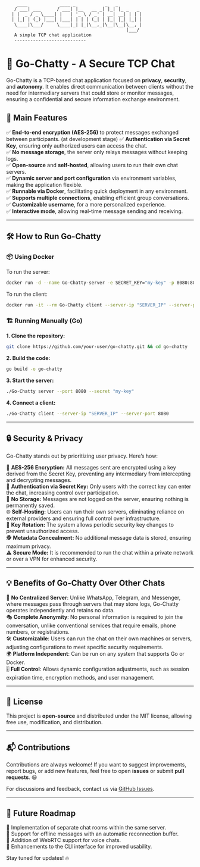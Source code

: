 ```
    ____            ____ _           _   _
   / ___| ___      / ___| |__   __ _| |_| |_ _   _
  | |  _ / _ \____| |   | '_ \ / _' | __| __| | | |
  | |_| | (_) |___| |___| | | | (_| | |_| |_| |_| |
   \____|\___/     \____|_| |_|\__,_|\__|\__|\__, |
                                             |___/
   A simple TCP chat application
   ---------------------------
```

# 📢 Go-Chatty - A Secure TCP Chat

Go-Chatty is a TCP-based chat application focused on **privacy**, **security**, and **autonomy**. It enables direct communication between clients without the need for intermediary servers that could store or monitor messages, ensuring a confidential and secure information exchange environment.

## 🚀 Main Features

✅ **End-to-end encryption (AES-256)** to protect messages exchanged between participants. (at development stage)
✅ **Authentication via Secret Key**, ensuring only authorized users can access the chat.  
✅ **No message storage**, the server only relays messages without keeping logs.  
✅ **Open-source** and **self-hosted**, allowing users to run their own chat servers.  
✅ **Dynamic server and port configuration** via environment variables, making the application flexible.  
✅ **Runnable via Docker**, facilitating quick deployment in any environment.  
✅ **Supports multiple connections**, enabling efficient group conversations.  
✅ **Customizable username**, for a more personalized experience.  
✅ **Interactive mode**, allowing real-time message sending and receiving.

---

## 🛠️ How to Run Go-Chatty

### 📦 Using Docker

To run the server:

```bash
docker run -d --name Go-Chatty-server -e SECRET_KEY="my-key" -p 8080:8080 Go-Chatty server
```

To run the client:

```bash
docker run -it --rm Go-Chatty client --server-ip "SERVER_IP" --server-port 8080
```

### 🏗️ Running Manually (Go)

**1. Clone the repository:**

```bash
git clone https://github.com/your-user/go-chatty.git && cd go-chatty
```

**2. Build the code:**

```bash
go build -o go-chatty
```

**3. Start the server:**

```bash
./Go-Chatty server --port 8080 --secret "my-key"
```

**4. Connect a client:**

```bash
./Go-Chatty client --server-ip "SERVER_IP" --server-port 8080
```

---

## 🔒 Security & Privacy

Go-Chatty stands out by prioritizing user privacy. Here’s how:

🔐 **AES-256 Encryption:** All messages sent are encrypted using a key derived from the Secret Key, preventing any intermediary from intercepting and decrypting messages.  
🔑 **Authentication via Secret Key:** Only users with the correct key can enter the chat, increasing control over participation.  
🚫 **No Storage:** Messages are not logged on the server, ensuring nothing is permanently saved.  
🌐 **Self-Hosting:** Users can run their own servers, eliminating reliance on external providers and ensuring full control over infrastructure.  
🔄 **Key Rotation:** The system allows periodic security key changes to prevent unauthorized access.  
🕵 **Metadata Concealment:** No additional message data is stored, ensuring maximum privacy.  
⚠ **Secure Mode:** It is recommended to run the chat within a private network or over a VPN for enhanced security.

---

## 💡 Benefits of Go-Chatty Over Other Chats

📡 **No Centralized Server**: Unlike WhatsApp, Telegram, and Messenger, where messages pass through servers that may store logs, Go-Chatty operates independently and retains no data.  
🎭 **Complete Anonymity**: No personal information is required to join the conversation, unlike conventional services that require emails, phone numbers, or registrations.  
🛠 **Customizable**: Users can run the chat on their own machines or servers, adjusting configurations to meet specific security requirements.  
🌍 **Platform Independent**: Can be run on any system that supports Go or Docker.  
🎚 **Full Control**: Allows dynamic configuration adjustments, such as session expiration time, encryption methods, and user management.

---

## 📜 License

This project is **open-source** and distributed under the MIT license, allowing free use, modification, and distribution.

---

## 📬 Contributions

Contributions are always welcome! If you want to suggest improvements, report bugs, or add new features, feel free to open **issues** or submit **pull requests**. 😃

For discussions and feedback, contact us via [GitHub Issues](https://github.com/mraramlho/Go-Chatty/issues).

---

## 🚀 Future Roadmap

🔹 Implementation of separate chat rooms within the same server.  
🔹 Support for offline messages with an automatic reconnection buffer.  
🔹 Addition of WebRTC support for voice chats.  
🔹 Enhancements to the CLI interface for improved usability.

Stay tuned for updates! 🔥
